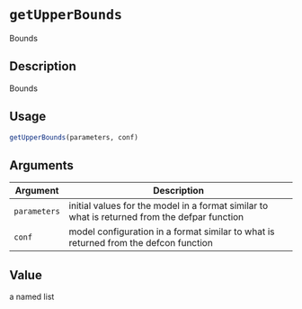 # `getUpperBounds`

Bounds


## Description

Bounds


## Usage

```r
getUpperBounds(parameters, conf)
```


## Arguments

Argument      |Description
------------- |----------------
`parameters`     |     initial values for the model in a format similar to what is returned from the defpar function
`conf`     |     model configuration in a format similar to what is returned from the defcon function


## Value

a named list


